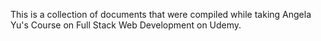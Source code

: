 This is a collection of documents that were compiled while taking Angela Yu's Course on Full Stack Web Development on Udemy.